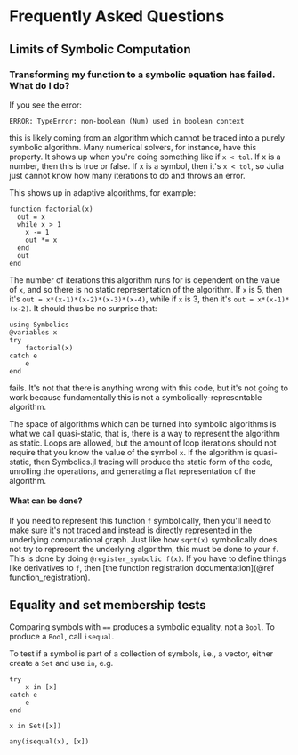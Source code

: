 # Frequently Asked Questions

## Limits of Symbolic Computation

### Transforming my function to a symbolic equation has failed. What do I do?

If you see the error:

```
ERROR: TypeError: non-boolean (Num) used in boolean context
```

this is likely coming from an algorithm which cannot be traced into a purely
symbolic algorithm. Many numerical solvers, for instance, have this property. It
shows up when you're doing something like if `x < tol`. If x is a number, then
this is true or false. If x is a symbol, then it's `x < tol`, so Julia just cannot
know how many iterations to do and throws an error.

This shows up in adaptive algorithms, for example:

```@example faq
function factorial(x)
  out = x
  while x > 1
    x -= 1
    out *= x
  end
  out
end
```

The number of iterations this algorithm runs for is dependent on the value of
`x`, and so there is no static representation of the algorithm. If `x` is 5,
then it's `out = x*(x-1)*(x-2)*(x-3)*(x-4)`, while if `x` is 3, then it's
`out = x*(x-1)*(x-2)`. It should thus be no surprise that:

```@example faq
using Symbolics
@variables x
try
    factorial(x)
catch e
    e
end
```

fails. It's not that there is anything wrong with this code, but it's not going
to work because fundamentally this is not a symbolically-representable algorithm.

The space of algorithms which can be turned into symbolic algorithms is what we
call quasi-static, that is, there is a way to represent the algorithm as static.
Loops are allowed, but the amount of loop iterations should not require that you
know the value of the symbol `x`. If the algorithm is quasi-static, then Symbolics.jl
tracing will produce the static form of the code, unrolling the operations, and
generating a flat representation of the algorithm.

#### What can be done?

If you need to represent this function `f` symbolically, then you'll need to make
sure it's not traced and instead is directly represented in the underlying
computational graph. Just like how `sqrt(x)` symbolically does not try to
represent the underlying algorithm, this must be done to your `f`. This is
done by doing `@register_symbolic f(x)`. If you have to define things like derivatives to
`f`, then [the function registration documentation](@ref function_registration).

## Equality and set membership tests
Comparing symbols with `==` produces a symbolic equality, not a `Bool`. To produce a `Bool`, call `isequal`.

To test if a symbol is part of a collection of symbols, i.e., a vector, either create a `Set` and use `in`, e.g.
```@example faq
try 
    x in [x]
catch e
    e
end
```
```@example faq
x in Set([x])
```
```@example faq
any(isequal(x), [x])
```

